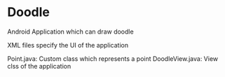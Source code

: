 # Doodle
Android Application which can draw doodle

XML files specify the UI of the application

Point.java: Custom class which represents a point
DoodleView.java: View clss of the application

